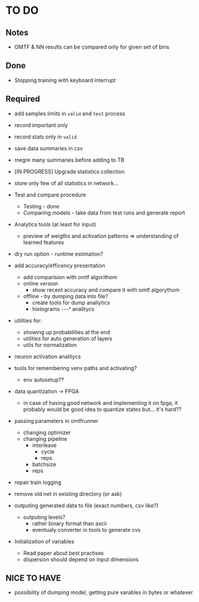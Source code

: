 # TO DO

## Notes
- OMTF & NN results can be compared only for given set of bins

## Done
* Stopping training with keyboard interrupt

## Required

* add samples limits in `valid` and `test` process
* record important only
* record stats only in `valid` 
* save data summaries in csv
* megre many summaries before adding to TB 

* [IN PROGRESS] Upgrade statistics collection
* store only few of all statistics in network...

* Test and compare procedure
	* Testing - done
	* Comparing models - take data from test runs and generate report

* Analytics tools (at least for input)
	* preview of weigths and activation patterns => understanding of learned features
* dry run option - runtime estimation?
* add accuracy/efficency presentation
  * add comparision with omtf algorithom
  * online version
	* show recent accuracy and compare it with omtf algorythom
  * offline - by dumping data into file?
    * create tools for dump analiytics
    * histograms ---^ analitycs

* utilities for:
    * showing up probabilities at the end
    * utilities for auto generation of layers
    * utils for normalization


* neuron activation analitycs

* tools for remembering venv paths and activating?
  * env autosetup??
 
* data quantization -> FPGA
  * in case of having good network and implementing it on fpga, it probably would be good idea to
    quantize states but... it's hard??

* passing parameters in omtfrunner
  * changing optimizer
  * changing pipeline 
    * interleave
       * cycle
       * reps
    * batchsize
    * reps
* repair train logging
* remove old net in existing directory (or ask)
* outputing generated data to file (exact numbers, csv like?)
  * outputing levels?
    * rather binary format than ascii
    * eventualy converter in tools to generate cvs
* Initialization of variables
  * Read paper about best practises 
  * dispersion should depend on input dimensions


## NICE TO HAVE

* possibility of dumping model, getting pure varables in bytes or whatever
